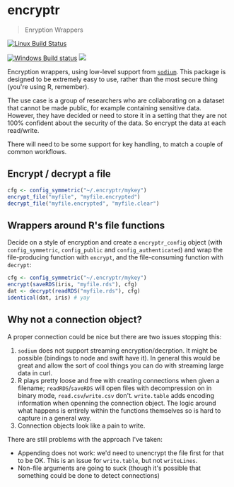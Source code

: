 # encryptr

> Enryption Wrappers

[![Linux Build Status](https://travis-ci.org/dide-tools/encryptr.svg?branch=master)](https://travis-ci.org/dide-tools/encryptr)

[![Windows Build status](https://ci.appveyor.com/api/projects/status/github/dide-tools/encryptr?svg=true)](https://ci.appveyor.com/project/dide-tools/encryptr)
[![](http://www.r-pkg.org/badges/version/encryptr)](http://www.r-pkg.org/pkg/encryptr)

Encryption wrappers, using low-level support from [`sodium`](https://github.com/jeroenooms/sodium).  This package is designed to be extremely easy to use, rather than the most secure thing (you're using R, remember).

The use case is a group of researchers who are collaborating on a dataset that cannot be made public, for example containing sensitive data.  However, they have decided or need to store it in a setting that they are not 100% confident about the security of the data.  So encrypt the data at each read/write.

There will need to be some support for key handling, to match a couple of common workflows.

## Encrypt / decrypt a file

```r
cfg <- config_symmetric("~/.encryptr/mykey")
encrypt_file("myfile", "myfile.encrypted")
decrypt_file("myfile.encrypted", "myfile.clear")
```

## Wrappers around R's file functions

Decide on a style of encryption and create a `encryptr_config` object (with `config_symmetric`, `config_public` and `config_authenticated`) and wrap the file-producing function with `encrypt`, and the file-consuming function with `decrypt`:

```r
cfg <- config_symmetric("~/.encryptr/mykey")
encrypt(saveRDS(iris, "myfile.rds"), cfg)
dat <- decrypt(readRDS("myfile.rds"), cfg)
identical(dat, iris) # yay
```

## Why not a connection object?

A proper connection could be nice but there are two issues stopping this:

1. `sodium` does not support streaming encryption/decrption.  It might be possible (bindings to node and swift have it).  In general this would be great and allow the sort of cool things you can do with streaming large data in curl.
2. R plays pretty loose and free with creating connections when given a filename; `readRDS`/`saveRDS` will open files with decompression on in binary mode, `read.csv`/`write.csv` don't.  `write.table` adds encoding information when openning the connection object.  The logic around what happens is entirely within the functions themselves so is hard to capture in a general way.
3. Connection objects look like a pain to write.

There are still problems with the approach I've taken:

* Appending does not work: we'd need to unencrypt the file first for that to be OK.  This is an issue for `write.table`, but not `writeLines`.
* Non-file arguments are going to suck (though it's possible that something could be done to detect connections)
